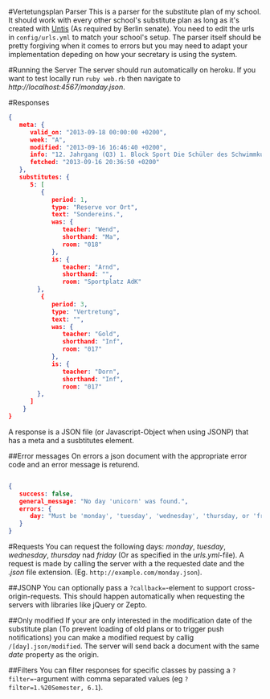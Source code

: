 #Vertetungsplan Parser
This is a parser for the substitute plan of my school. It should work with every other school's substitute plan as long as it's created with [Untis](http://www.grupet.at/) (As required by Berlin senate). You need to edit the urls in `config/urls.yml` to match your school's setup. The parser itself should be pretty forgiving when it comes to errors but you may need to adapt your implementation depeding on how your secretary is using the system.

#Running the Server
The server should run automatically on heroku. If you want to test locally run `ruby web.rb` then navigate to *http://localhost:4567/monday.json*.

#Responses

```json
{
   meta: {
      valid_on: "2013-09-18 00:00:00 +0200",
      week: "A",
      modified: "2013-09-16 16:46:40 +0200",
      info: "12. Jahrgang (Q3) 1. Block Sport Die Schüler des Schwimmkurses und des Tenniskurses finden sich um 07:15 Uhr auf dem Sportplatz AdK ein. Bundesjugendspiele 2013 (Ablauf siehe Terminplan ONG)",
      fetched: "2013-09-16 20:36:50 +0200"
   },
   substitutes: {
      5: [
         {
            period: 1,
            type: "Reserve vor Ort",
            text: "Sondereins.",
            was: {
               teacher: "Wend",
               shorthand: "Ma",
               room: "018"
            },
            is: {
               teacher: "Arnd",
               shorthand: "",
               room: "Sportplatz AdK"
        },
         {
            period: 3,
            type: "Vertretung",
            text: "",
            was: {
               teacher: "Gold",
               shorthand: "Inf",
               room: "017"
            },
            is: {
               teacher: "Dorn",
               shorthand: "Inf",
               room: "017"
        },
      ]
    }
}

```

A response is a JSON file (or Javascript-Object when using JSONP) that has a meta and a susbtitutes element.

##Error messages
On errors a json document with the appropriate error code and an error message is returend.

```json

{
   success: false,
   general_message: "No day 'unicorn' was found.",
   errors: {
      day: "Must be 'monday', 'tuesday', 'wednesday', 'thursday, or 'friday'."
   }
}

```

#Requests
You can request the following days: *monday*, *tuesday*, *wednesday*, *thursday* nad *friday* (Or as specified in the *urls.yml*-file).
A request is made by calling the server with a the requested date and the *.json* file extension. (Eg. `http://example.com/monday.json`).

##JSONP
You can optionally pass a `?callback=`-element to support cross-origin-requests. This should happen automatically when requesting the servers with libraries like jQuery or Zepto.

##Only modified
If your are only interested in the modification date of the substitute plan (To prevent loading of old plans or to trigger push notifications) you can make a modified request by callig `/[day].json/modified`. The server will send back a document with the same *date* property as the origin.

##Filters
You can filter responses for specific classes by passing a `?filter=`-argument with comma separated values (eg `?filter=1.%20Semester, 6.1`).
